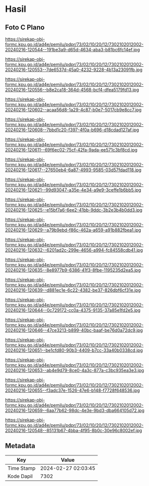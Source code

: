 # Hasil

## Foto C Plano

https://sirekap-obj-formc.kpu.go.id/ad4e/pemilu/pdpr/73/02/10/20/12/7302102012002-20240216-120544--191be3a9-d65d-4634-aba3-b81bc6fc14ef.jpg

https://sirekap-obj-formc.kpu.go.id/ad4e/pemilu/pdpr/73/02/10/20/12/7302102012002-20240216-120553--7de6537d-45a0-4232-9228-4b13a23091fb.jpg

https://sirekap-obj-formc.kpu.go.id/ad4e/pemilu/pdpr/73/02/10/20/12/7302102012002-20240216-120556--b8e2ca18-364d-4568-bcf4-dfea5179fd13.jpg

https://sirekap-obj-formc.kpu.go.id/ad4e/pemilu/pdpr/73/02/10/20/12/7302102012002-20240216-120602--acaa56d8-1a29-4c87-b0e7-5017cb9e8cc7.jpg

https://sirekap-obj-formc.kpu.go.id/ad4e/pemilu/pdpr/73/02/10/20/12/7302102012002-20240216-120608--7bbd1c20-f397-4f0a-b696-d18cdad127af.jpg

https://sirekap-obj-formc.kpu.go.id/ad4e/pemilu/pdpr/73/02/10/20/12/7302102012002-20240216-120611--69f6ec02-75cf-42fa-9ada-ee571c3bf8cd.jpg

https://sirekap-obj-formc.kpu.go.id/ad4e/pemilu/pdpr/73/02/10/20/12/7302102012002-20240216-120617--27650eb4-6a87-4993-9585-03d57fdad118.jpg

https://sirekap-obj-formc.kpu.go.id/ad4e/pemilu/pdpr/73/02/10/20/12/7302102012002-20240216-120621--99d93047-a35e-4e34-a9e9-3ceffe1b6bb5.jpg

https://sirekap-obj-formc.kpu.go.id/ad4e/pemilu/pdpr/73/02/10/20/12/7302102012002-20240216-120625--e15bf7a6-6ee2-41bb-9ddc-3b2e3b4b0dd3.jpg

https://sirekap-obj-formc.kpu.go.id/ad4e/pemilu/pdpr/73/02/10/20/12/7302102012002-20240216-120629--a79b9ebd-f86c-462a-a659-a91b882fbea1.jpg

https://sirekap-obj-formc.kpu.go.id/ad4e/pemilu/pdpr/73/02/10/20/12/7302102012002-20240216-120632--6201ad2c-299e-4656-a994-fc84558cdb41.jpg

https://sirekap-obj-formc.kpu.go.id/ad4e/pemilu/pdpr/73/02/10/20/12/7302102012002-20240216-120635--8e8977b9-6386-41f3-8fbe-1195235d2ea5.jpg

https://sirekap-obj-formc.kpu.go.id/ad4e/pemilu/pdpr/73/02/10/20/12/7302102012002-20240216-120639--d881ec1e-6c22-4382-be37-826dbf6cf31e.jpg

https://sirekap-obj-formc.kpu.go.id/ad4e/pemilu/pdpr/73/02/10/20/12/7302102012002-20240216-120644--0c729172-cc0a-4375-9135-37a85e1fd2e5.jpg

https://sirekap-obj-formc.kpu.go.id/ad4e/pemilu/pdpr/73/02/10/20/12/7302102012002-20240216-120646--47ce3213-b899-40bc-baaf-be76d0a72dc9.jpg

https://sirekap-obj-formc.kpu.go.id/ad4e/pemilu/pdpr/73/02/10/20/12/7302102012002-20240216-120651--be1cfd80-90b3-4409-b7cc-33a40b0338cd.jpg

https://sirekap-obj-formc.kpu.go.id/ad4e/pemilu/pdpr/73/02/10/20/12/7302102012002-20240216-120653--ab4e9d79-8ce0-4a3c-877a-c3bc935ea3e3.jpg

https://sirekap-obj-formc.kpu.go.id/ad4e/pemilu/pdpr/73/02/10/20/12/7302102012002-20240216-120655--f3adc37e-1526-47e6-b148-f7728f648536.jpg

https://sirekap-obj-formc.kpu.go.id/ad4e/pemilu/pdpr/73/02/10/20/12/7302102012002-20240216-120659--6aa77b62-98dc-4e3e-9bd3-dba664105d72.jpg

https://sirekap-obj-formc.kpu.go.id/ad4e/pemilu/pdpr/73/02/10/20/12/7302102012002-20240216-120548--85131b67-4bba-4f95-8b0c-30e96c8002ef.jpg


## Metadata

| Key        | Value               |
| ---------- | ------------------- |
| Time Stamp | 2024-02-27 02:03:45 |
| Kode Dapil | 7302                |



